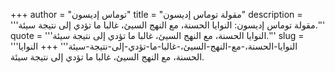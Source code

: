 +++
author = "توماس إديسون"
title = "مقولة توماس إديسون"
description = '''مقولة توماس إديسون: النوايا الحسنة، مع النهج السيئ، غالبا ما تؤدي إلى نتيجة سيئة.'''
quote = '''النوايا الحسنة، مع النهج السيئ، غالبا ما تؤدي إلى نتيجة سيئة.'''
slug = '''النوايا-الحسنة،-مع-النهج-السيئ،-غالبا-ما-تؤدي-إلى-نتيجة-سيئة'''
+++
النوايا الحسنة، مع النهج السيئ، غالبا ما تؤدي إلى نتيجة سيئة.
